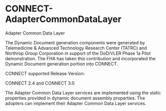 CONNECT-AdapterCommonDataLayer
==============================

Adapter Common Data Layer

The Dynamic Document generation components were generated by Telemedicine & Advanced Technology Research Center (TATRC) and Northrop Group Corporation in support of the DoD/VLER Phase 1a Pilot demonstration. The FHA has taken this contribution and incorporated the Dynamic Document generation portion into CONNECT.

CONNECT supported Release Version:

CONNECT 2.4 and CONNECT 3.0

The Adapter Common Data Layer services are implemented using the static properties provided in dynamic document assembly properties. The adopters can implement their Adapter Common Data Layer services.